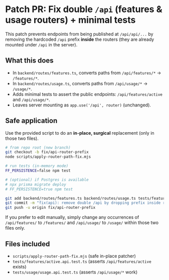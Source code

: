 # Patch PR: Fix double `/api` (features & usage routers) + minimal tests

This patch prevents endpoints from being published at `/api/api/...` by removing the
hardcoded `/api` prefix **inside** the routers (they are already mounted under `/api` in the server).

## What this does
- In `backend/routes/features.ts`, converts paths from `/api/features/*` → `/features/*`.
- In `backend/routes/usage.ts`, converts paths from `/api/usage/*` → `/usage/*`.
- Adds minimal tests to assert the public endpoints: `/api/features/active` and `/api/usage/*`.
- Leaves server mounting as `app.use('/api', router)` (unchanged).

## Safe application
Use the provided script to do an **in-place, surgical** replacement (only in those two files).

```bash
# from repo root (new branch)
git checkout -b fix/api-router-prefix
node scripts/apply-router-path-fix.mjs

# run tests (in-memory mode)
FF_PERSISTENCE=false npm test

# (optional) if Postgres is available
# npx prisma migrate deploy
# FF_PERSISTENCE=true npm test

git add backend/routes/features.ts backend/routes/usage.ts tests/features/active.api.test.ts tests/usage/usage.api.test.ts
git commit -m "fix(api): remove double /api by dropping prefix inside routers; add minimal endpoint tests"
git push -u origin fix/api-router-prefix
```

If you prefer to edit manually, simply change any occurrences of `/api/features/` to `/features/`
and `/api/usage/` to `/usage/` within those two files only.

## Files included
- `scripts/apply-router-path-fix.mjs` (safe in-place patcher)
- `tests/features/active.api.test.ts` (asserts `/api/features/active` exists)
- `tests/usage/usage.api.test.ts` (asserts `/api/usage/*` work)

